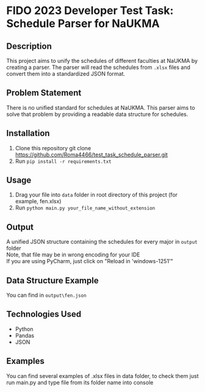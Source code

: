 # FIDO 2023 Developer Test Task: Schedule Parser for NaUKMA

## Description

This project aims to unify the schedules of different faculties at NaUKMA by creating a parser. The parser will read the
schedules from `.xlsx` files and convert them into a standardized JSON format.

## Problem Statement

There is no unified standard for schedules at NaUKMA. This parser aims to solve that problem by providing a readable
data structure for schedules.

## Installation

1. Clone this repository
   git clone https://github.com/Roma4466/test_task_schedule_parser.git
2. Run `pip install -r requirements.txt`

## Usage

1. Drag your file into `data` folder in root directory of this project (for example, fen.xlsx)
2. Run `python main.py your_file_name_without_extension`

## Output

A unified JSON structure containing the schedules for every major in `output` folder<br>
Note, that file may be in wrong encoding for your IDE<br>
If you are using PyCharm, just click on "Reload in 'windows-1251'"

## Data Structure Example

You can find in `output\fen.json`

## Technologies Used

+ Python
+ Pandas
+ JSON

## Examples

You can find several examples of .xlsx files in data folder, to check them just run main.py and type file from its
folder name into console 
